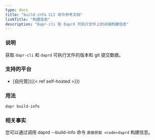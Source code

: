 ```yaml
---
type: docs
title: "build-info CLI 命令参考文档"
linkTitle: "构建信息"
description: "Dapr-cli 和 Daprd 可执行文件上的详细构建信息"
---
```


### 说明

获取 `dapr-cli` 和 `daprd` 可执行文件的版本和 git 提交数据。

### 支持的平台

- [自托管]({{< ref self-hosted >}})

### 用法

```bash
dapr build-info
```

### 相关事实

您可以通过调用 daprd --build-info</code> 命令 `直接获取 <code>daprd` 构建信息。
